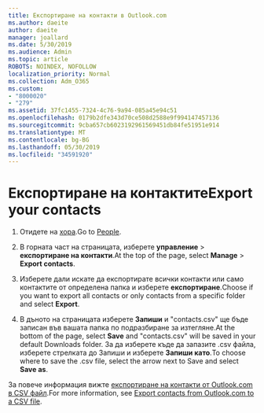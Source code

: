 ```yaml
---
title: Експортиране на контакти в Outlook.com
ms.author: daeite
author: daeite
manager: joallard
ms.date: 5/30/2019
ms.audience: Admin
ms.topic: article
ROBOTS: NOINDEX, NOFOLLOW
localization_priority: Normal
ms.collection: Adm_O365
ms.custom:
- "8000020"
- "279"
ms.assetid: 37fc1455-7324-4c76-9a94-085a45e94c51
ms.openlocfilehash: 0179b2dfe343d70ce508d2588e9f994147457136
ms.sourcegitcommit: 9cba657cb6023192961569451db84fe51951e914
ms.translationtype: MT
ms.contentlocale: bg-BG
ms.lasthandoff: 05/30/2019
ms.locfileid: "34591920"
---
```

# <a name="export-your-contacts"></a><span data-ttu-id="a50de-102">Експортиране на контактите</span><span class="sxs-lookup"><span data-stu-id="a50de-102">Export your contacts</span></span>

1. <span data-ttu-id="a50de-103">Отидете на [хора](https://outlook.live.com/people/).</span><span class="sxs-lookup"><span data-stu-id="a50de-103">Go to [People](https://outlook.live.com/people/).</span></span>

2. <span data-ttu-id="a50de-104">В горната част на страницата, изберете **управление** \> **експортиране на контакти**.</span><span class="sxs-lookup"><span data-stu-id="a50de-104">At the top of the page, select **Manage** \> **Export contacts**.</span></span>

3. <span data-ttu-id="a50de-105">Изберете дали искате да експортирате всички контакти или само контактите от определена папка и изберете **експортиране**.</span><span class="sxs-lookup"><span data-stu-id="a50de-105">Choose if you want to export all contacts or only contacts from a specific folder and select **Export**.</span></span>

4. <span data-ttu-id="a50de-106">В дъното на страницата изберете **Запиши** и "contacts.csv" ще бъде записан във вашата папка по подразбиране за изтегляне.</span><span class="sxs-lookup"><span data-stu-id="a50de-106">At the bottom of the page, select **Save** and "contacts.csv" will be saved in your default Downloads folder.</span></span> <span data-ttu-id="a50de-107">За да изберете къде да запазите .csv файла, изберете стрелката до Запиши и изберете **Запиши като**.</span><span class="sxs-lookup"><span data-stu-id="a50de-107">To choose where to save the .csv file, select the arrow next to Save and select **Save as**.</span></span>

<span data-ttu-id="a50de-108">За повече информация вижте [експортиране на контакти от Outlook.com в CSV файл](https://go.microsoft.com/fwlink/p/?linkid=873137).</span><span class="sxs-lookup"><span data-stu-id="a50de-108">For more information, see [Export contacts from Outlook.com to a CSV file](https://go.microsoft.com/fwlink/p/?linkid=873137).</span></span>